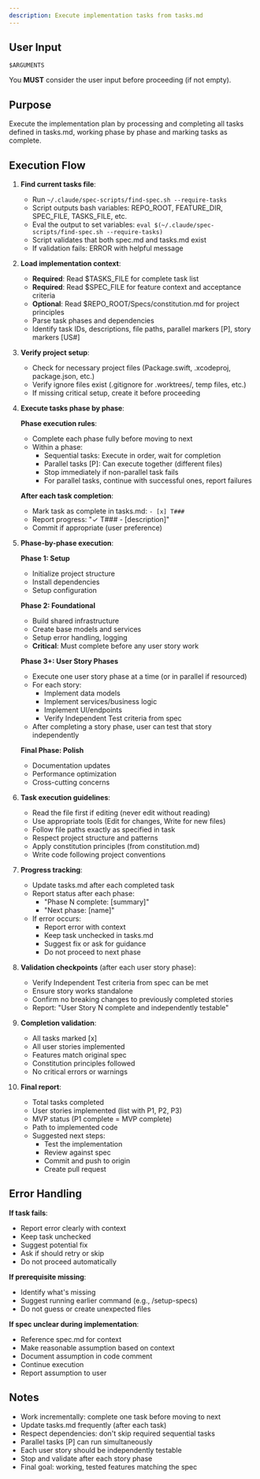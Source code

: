 ```yaml
---
description: Execute implementation tasks from tasks.md
---
```


## User Input

```text
$ARGUMENTS
```

You **MUST** consider the user input before proceeding (if not empty).

## Purpose

Execute the implementation plan by processing and completing all tasks defined in tasks.md, working phase by phase and marking tasks as complete.

## Execution Flow

1. **Find current tasks file**:
   - Run `~/.claude/spec-scripts/find-spec.sh --require-tasks`
   - Script outputs bash variables: REPO_ROOT, FEATURE_DIR, SPEC_FILE, TASKS_FILE, etc.
   - Eval the output to set variables: `eval $(~/.claude/spec-scripts/find-spec.sh --require-tasks)`
   - Script validates that both spec.md and tasks.md exist
   - If validation fails: ERROR with helpful message

2. **Load implementation context**:
   - **Required**: Read $TASKS_FILE for complete task list
   - **Required**: Read $SPEC_FILE for feature context and acceptance criteria
   - **Optional**: Read $REPO_ROOT/Specs/constitution.md for project principles
   - Parse task phases and dependencies
   - Identify task IDs, descriptions, file paths, parallel markers [P], story markers [US#]

3. **Verify project setup**:
   - Check for necessary project files (Package.swift, .xcodeproj, package.json, etc.)
   - Verify ignore files exist (.gitignore for .worktrees/, temp files, etc.)
   - If missing critical setup, create it before proceeding

4. **Execute tasks phase by phase**:

   **Phase execution rules**:
   - Complete each phase fully before moving to next
   - Within a phase:
     - Sequential tasks: Execute in order, wait for completion
     - Parallel tasks [P]: Can execute together (different files)
     - Stop immediately if non-parallel task fails
     - For parallel tasks, continue with successful ones, report failures

   **After each task completion**:
   - Mark task as complete in tasks.md: `- [x] T###`
   - Report progress: "✓ T### - [description]"
   - Commit if appropriate (user preference)

5. **Phase-by-phase execution**:

   **Phase 1: Setup**
   - Initialize project structure
   - Install dependencies
   - Setup configuration

   **Phase 2: Foundational**
   - Build shared infrastructure
   - Create base models and services
   - Setup error handling, logging
   - **Critical**: Must complete before any user story work

   **Phase 3+: User Story Phases**
   - Execute one user story phase at a time (or in parallel if resourced)
   - For each story:
     - Implement data models
     - Implement services/business logic
     - Implement UI/endpoints
     - Verify Independent Test criteria from spec
   - After completing a story phase, user can test that story independently

   **Final Phase: Polish**
   - Documentation updates
   - Performance optimization
   - Cross-cutting concerns

6. **Task execution guidelines**:
   - Read the file first if editing (never edit without reading)
   - Use appropriate tools (Edit for changes, Write for new files)
   - Follow file paths exactly as specified in task
   - Respect project structure and patterns
   - Apply constitution principles (from constitution.md)
   - Write code following project conventions

7. **Progress tracking**:
   - Update tasks.md after each completed task
   - Report status after each phase:
     - "Phase N complete: [summary]"
     - "Next phase: [name]"
   - If error occurs:
     - Report error with context
     - Keep task unchecked in tasks.md
     - Suggest fix or ask for guidance
     - Do not proceed to next phase

8. **Validation checkpoints** (after each user story phase):
   - Verify Independent Test criteria from spec can be met
   - Ensure story works standalone
   - Confirm no breaking changes to previously completed stories
   - Report: "User Story N complete and independently testable"

9. **Completion validation**:
   - All tasks marked [x]
   - All user stories implemented
   - Features match original spec
   - Constitution principles followed
   - No critical errors or warnings

10. **Final report**:
    - Total tasks completed
    - User stories implemented (list with P1, P2, P3)
    - MVP status (P1 complete = MVP complete)
    - Path to implemented code
    - Suggested next steps:
      - Test the implementation
      - Review against spec
      - Commit and push to origin
      - Create pull request

## Error Handling

**If task fails**:
- Report error clearly with context
- Keep task unchecked
- Suggest potential fix
- Ask if should retry or skip
- Do not proceed automatically

**If prerequisite missing**:
- Identify what's missing
- Suggest running earlier command (e.g., /setup-specs)
- Do not guess or create unexpected files

**If spec unclear during implementation**:
- Reference spec.md for context
- Make reasonable assumption based on context
- Document assumption in code comment
- Continue execution
- Report assumption to user

## Notes

- Work incrementally: complete one task before moving to next
- Update tasks.md frequently (after each task)
- Respect dependencies: don't skip required sequential tasks
- Parallel tasks [P] can run simultaneously
- Each user story should be independently testable
- Stop and validate after each story phase
- Final goal: working, tested features matching the spec
